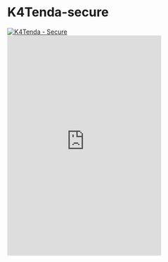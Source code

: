 # K4Tenda-secure

<a href="https://top.gg/bot/868902619110834197">
  <img src="https://top.gg/api/widget/868902619110834197.svg" alt="K4Tenda - Secure" />
  </a>
<article>
<iframe src="https://discord.com/widget?id=863424967920058407&theme=dark" width="350" height="500" allowtransparency="true" frameborder="0" sandbox="allow-popups allow-popups-to-escape-sandbox allow-same-origin allow-scripts"></iframe>
